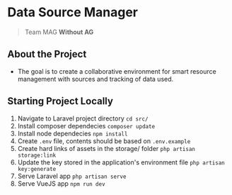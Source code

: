 # Data Source Manager

> Team MAG **Without AG**

## About the Project
* The goal is to create a collaborative environment for smart resource management with sources and tracking of data used.

## Starting Project Locally
1. Navigate to Laravel project directory `cd src/`
2. Install composer dependecies `composer update`
3. Install node dependecies `npm install`
4. Create `.env` file, contents should be based on `.env.example`
5. Create hard links of assets in the storage/ folder `php artisan storage:link`
6. Update the key stored in the application's environment file `php artisan key:generate`
7. Serve Laravel app `php artisan serve`
8. Serve VueJS app `npm run dev`
